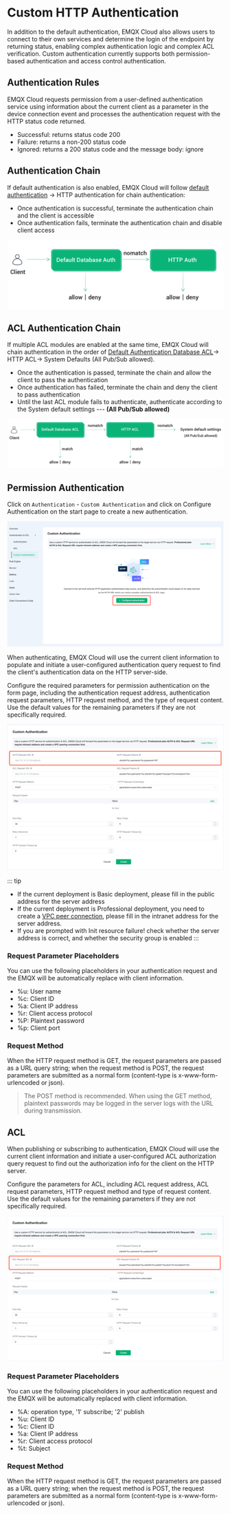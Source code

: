 # Custom HTTP Authentication

In addition to the default authentication, EMQX Cloud also allows users to connect to their own services and determine the login of the endpoint by returning status, enabling complex authentication logic and complex ACL verification. Custom authentication currently supports both permission-based authentication and access control authentication.

## Authentication Rules

EMQX Cloud requests permission from a user-defined authentication service using information about the current client as a parameter in the device connection event and processes the authentication request with the HTTP status code returned.

- Successful: returns status code 200  
- Failure: returns a non-200 status code
- Ignored: returns a 200 status code and the message body: ignore

## Authentication Chain
  
If default authentication is also enabled, EMQX Cloud will follow [default authentication](https://docs.emqx.com/en/cloud/latest/deployments/auth.html) -> HTTP authentication for chain authentication:

- Once authentication is successful, terminate the authentication chain and the client is accessible
- Once authentication fails, terminate the authentication chain and disable client access

 ![auth_chain](./_assets/http_auth_chain.png)

## ACL Authentication Chain

If multiple ACL modules are enabled at the same time, EMQX Cloud will chain authentication in the order of [Default Authentication Database ACL](https://docs.emqx.com/en/cloud/latest/deployments/acl.html)-> HTTP ACL-> System Defaults (All Pub/Sub allowed).

- Once the authentication is passed, terminate the chain and allow the client to pass the authentication
- Once authentication has failed, terminate the chain and deny the client to pass authentication
- Until the last ACL module fails to authenticate, authenticate according to the System default settings --- **(All Pub/Sub allowed)**

![acl_chain](./_assets/http_acl_chain.png)

## Permission Authentication

 Click on `Authentication` - `Custom Authentication` and click on Configure Authentication on the start page to create a new authentication.

 ![http_auth](./_assets/http_default.png)

When authenticating, EMQX Cloud will use the current client information to populate and initiate a user-configured authentication query request to find the client's authentication data on the HTTP server-side.

Configure the required parameters for permission authentication on the form page, including the authentication request address, authentication request parameters, HTTP request method, and the type of request content. Use the default values for the remaining parameters if they are not specifically required.

 ![http_auth](./_assets/http_auth_1.png)

  ::: tip

- If the current deployment is Basic deployment, please fill in the public address for the server address
- If the current deployment is Professional deployment, you need to create a [VPC peer connection](https://docs.emqx.com/en/cloud/latest/deployments/vpc_peering.html), please fill in the intranet address for the server address.
- If you are prompted with Init resource failure! check whether the server address is correct, and whether the security group is enabled
  :::

### Request Parameter Placeholders

You can use the following placeholders in your authentication request and the EMQX will be automatically replace with client information.

- %u: User name
- %c: Client ID
- %a: Client IP address
- %r: Client access protocol
- %P: Plaintext password
- %p: Client port

### Request Method

When the HTTP request method is GET, the request parameters are passed as a URL query string; when the request method is POST, the request parameters are submitted as a normal form (content-type is x-www-form-urlencoded or json).

> The POST method is recommended. When using the GET method, plaintext passwords may be logged in the server logs with the URL during transmission.

## ACL

 When publishing or subscribing to authentication, EMQX Cloud will use the current client information and initiate a user-configured ACL authorization query request to find out the authorization info for the client on the HTTP server.

 Configure the parameters for ACL, including ACL request address, ACL request parameters, HTTP request method and type of request content. Use the default values for the remaining parameters if they are not specifically required.

  ![http_auth](./_assets/http_auth_2.png)

### Request Parameter Placeholders

You can use the following placeholders in your authentication request and the EMQX will be automatically replaced with client information.

- %A: operation type, '1' subscribe; '2' publish
- %u: Client ID
- %c: Client ID
- %a: Client IP address
- %r: Client access protocol
- %t: Subject

### Request Method

When the HTTP request method is GET, the request parameters are passed as a URL query string; when the request method is POST, the request parameters are submitted as a normal form (content-type is x-www-form-urlencoded or json).
